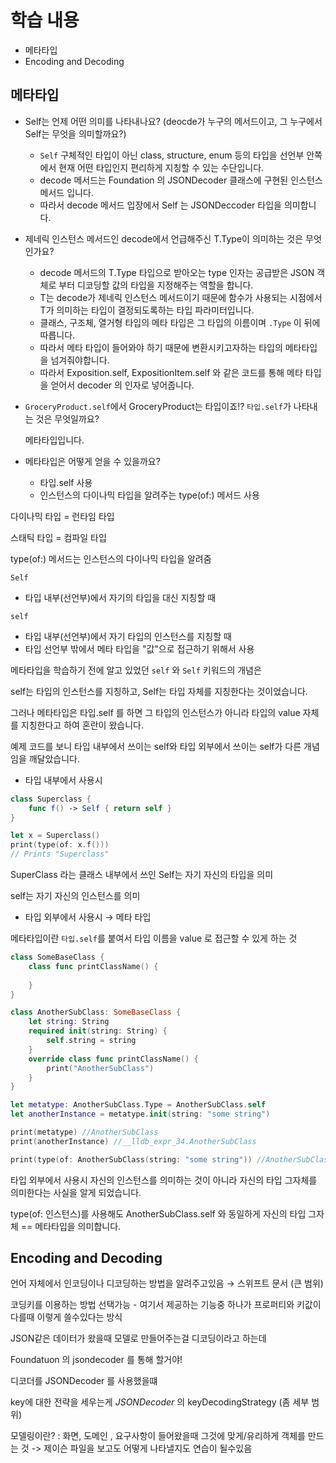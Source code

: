 # 학습 내용
- 메타타입
- Encoding and Decoding

## 메타타입

- Self는 언제 어떤 의미를 나타내나요? (deocde가 누구의 메서드이고, 그 누구에서 Self는 무엇을 의미할까요?)
    - `Self` 구체적인 타입이 아닌 class, structure, enum 등의 타입을 선언부 안쪽에서 현재 어떤 타입인지 편리하게 지칭할 수 있는 수단입니다.
    - decode 메서드는 Foundation 의 JSONDecoder 클래스에 구현된 인스턴스 메서드 입니다.
    - 따라서 decode 메서드 입장에서 Self 는 JSONDeccoder 타입을 의미합니다.
    
- 제네릭 인스턴스 메서드인 decode에서 언급해주신 T.Type이 의미하는 것은 무엇인가요?
    - decode 메서드의 T.Type 타입으로 받아오는 type 인자는 공급받은 JSON 객체로 부터 디코딩할 값의 타입을 지정해주는 역할을 합니다.
    - T는 decode가 제네릭 인스턴스 메서드이기 때문에 함수가 사용되는 시점에서 T가 의미하는 타입이 결정되도록하는 타입 파라미터입니다.
    - 클래스, 구조체, 열거형 타입의 메타 타입은 그 타입의 이름이며 `.Type` 이 뒤에 따릅니다.
    - 따라서 메타 타입이 들어와야 하기 때문에 변환시키고자하는 타입의 메타타입을 넘겨줘야합니다.
    - 따라서 Exposition.self, ExpositionItem.self 와 같은 코드를 통해 메타 타입을 얻어서 decoder 의 인자로 넣어줍니다.
    
- `GroceryProduct.self`에서 GroceryProduct는 타입이죠!? `타입.self`가 나타내는 것은 무엇일까요?
    
    메타타입입니다. 
    
- 메타타입은 어떻게 얻을 수 있을까요?
    - 타입.self 사용
    - 인스턴스의 다이나믹 타입을 알려주는 type(of:) 메서드 사용
    

다이나믹 타입 = 런타임 타입

스태틱 타입 = 컴파일 타입

type(of:) 메서드는 인스턴스의 다이나믹 타입을 알려줌

`Self` 

- 타입 내부(선언부)에서 자기의 타입을 대신 지칭할 때

`self`

- 타입 내부(선언부)에서 자기 타입의 인스턴스를 지칭할 때
- 타입 선언부 밖에서 메타 타입을 "값"으로 접근하기 위해서 사용

메타타입을 학습하기 전에 알고 있었던 `self` 와 `Self` 키워드의 개념은

self는 타입의 인스턴스를 지칭하고, Self는 타입 자체를 지칭한다는 것이었습니다.

그러나 메타타입은 타입.self 를 하면 그 타입의 인스턴스가 아니라 타입의 value 자체를 지칭한다고 하여 혼란이 왔습니다. 

예제 코드를 보니 타입 내부에서 쓰이는 self와 타입 외부에서 쓰이는 self가 다른 개념임을 깨달았습니다.

- 타입 내부에서 사용시

```swift
class Superclass {
    func f() -> Self { return self }
}

let x = Superclass()
print(type(of: x.f()))
// Prints "Superclass"
```

SuperClass 라는 클래스 내부에서 쓰인 Self는 자기 자신의 타입을 의미

self는 자기 자신의 인스턴스를 의미

- 타입 외부에서 사용시 → 메타 타입

메타타입이란 `타입.self`를 붙여서 타입 이름을 value 로 접근할 수 있게 하는 것 

```swift
class SomeBaseClass {
    class func printClassName() {
        
    }
}

class AnotherSubClass: SomeBaseClass {
    let string: String
    required init(string: String) {
        self.string = string
    }
    override class func printClassName() {
        print("AnotherSubClass")
    }
}

let metatype: AnotherSubClass.Type = AnotherSubClass.self
let anotherInstance = metatype.init(string: "some string")

print(metatype) //AnotherSubClass
print(anotherInstance) //__lldb_expr_34.AnotherSubClass

print(type(of: AnotherSubClass(string: "some string")) //AnotherSubClass
```

타입 외부에서 사용시 자신의 인스턴스를 의미하는 것이 아니라 자신의 타입 그자체를 의미한다는 사실을 알게 되었습니다. 

type(of: 인스턴스)를 사용해도 AnotherSubClass.self 와 동일하게 자신의 타입 그자체 == 메타타입을 의미합니다.


## Encoding and Decoding

언어 자체에서 인코딩이나 디코딩하는 방법을 알려주고있음 → 스위프트 문서 (큰 범위)

코딩키를 이용하는 방법 선택가능 - 여기서 제공하는 기능중 하나가 프로퍼티와 키값이 다를때 이렇게 쓸수있다는 방식

JSON같은 데이터가 왔을때 모델로 만들어주는걸 디코딩이라고 하는데 

Foundatuon 의 jsondecoder 를 통해 할거야! 

디코더를 JSONDecoder 를 사용했을떄

key에 대한 전략을 세우는게 *JSONDecoder* 의 keyDecodingStrategy (좀 세부 범위)

모델링이란?
 : 화면, 도메인 , 요구사항이 들어왔을때 그것에 맞게/유리하게 객체를 만드는 것 
-> 제이슨 파일을 보고도 어떻게 나타낼지도 연습이 될수있음
